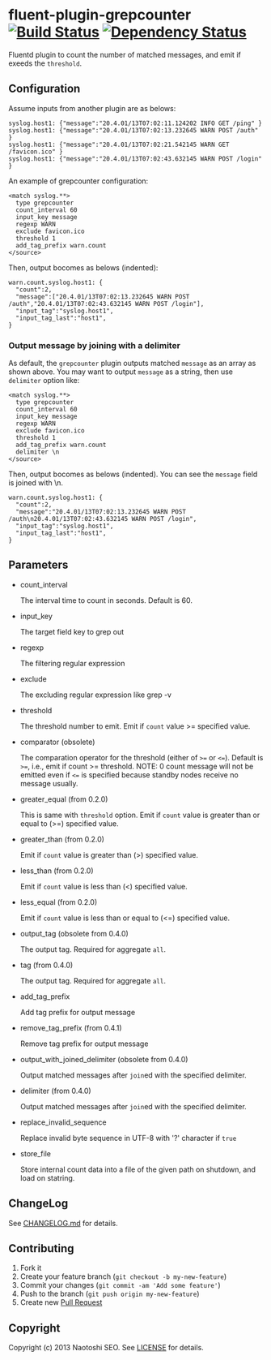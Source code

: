 # fluent-plugin-grepcounter [![Build Status](https://secure.travis-ci.org/sonots/fluent-plugin-grepcounter.png?branch=master)](http://travis-ci.org/sonots/fluent-plugin-grepcounter) [![Dependency Status](https://gemnasium.com/sonots/fluent-plugin-grepcounter.png)](https://gemnasium.com/sonots/fluent-plugin-grepcounter)

Fluentd plugin to count the number of matched messages, and emit if exeeds the `threshold`. 

## Configuration

Assume inputs from another plugin are as belows:

    syslog.host1: {"message":"20.4.01/13T07:02:11.124202 INFO GET /ping" }
    syslog.host1: {"message":"20.4.01/13T07:02:13.232645 WARN POST /auth" }
    syslog.host1: {"message":"20.4.01/13T07:02:21.542145 WARN GET /favicon.ico" }
    syslog.host1: {"message":"20.4.01/13T07:02:43.632145 WARN POST /login" }

An example of grepcounter configuration:

    <match syslog.**>
      type grepcounter
      count_interval 60
      input_key message
      regexp WARN
      exclude favicon.ico
      threshold 1
      add_tag_prefix warn.count
    </source>

Then, output bocomes as belows (indented):

    warn.count.syslog.host1: {
      "count":2,
      "message":["20.4.01/13T07:02:13.232645 WARN POST /auth","20.4.01/13T07:02:43.632145 WARN POST /login"],
      "input_tag":"syslog.host1",
      "input_tag_last":"host1",
    }

### Output message by joining with a delimiter

As default, the `grepcounter` plugin outputs matched `message` as an array as shown above. 
You may want to output `message` as a string, then use `delimiter` option like:

    <match syslog.**>
      type grepcounter
      count_interval 60
      input_key message
      regexp WARN
      exclude favicon.ico
      threshold 1
      add_tag_prefix warn.count
      delimiter \n
    </source>

Then, output bocomes as belows (indented). You can see the `message` field is joined with \n.

    warn.count.syslog.host1: {
      "count":2,
      "message":"20.4.01/13T07:02:13.232645 WARN POST /auth\n20.4.01/13T07:02:43.632145 WARN POST /login",
      "input_tag":"syslog.host1",
      "input_tag_last":"host1",
    }

## Parameters

- count\_interval

    The interval time to count in seconds. Default is 60.

- input\_key

    The target field key to grep out

- regexp

    The filtering regular expression

- exclude

    The excluding regular expression like grep -v

- threshold

    The threshold number to emit. Emit if `count` value >= specified value.

- comparator (obsolete)

    The comparation operator for the threshold (either of `>=` or `<=`). Default is `>=`, i.e., emit if count >= threshold. 
    NOTE: 0 count message will not be emitted even if `<=` is specified because standby nodes receive no message usually.

- greater\_equal (from 0.2.0)

    This is same with `threshold` option. Emit if `count` value is greater than or equal to (>=) specified value. 
    
- greater\_than (from 0.2.0)

    Emit if `count` value is greater than (>) specified value. 
    
- less\_than (from 0.2.0)

    Emit if `count` value is less than (<) specified value. 

- less\_equal (from 0.2.0)

    Emit if `count` value is less than or equal to (<=) specified value. 

- output\_tag (obsolete from 0.4.0)

    The output tag. Required for aggregate `all`. 

- tag (from 0.4.0)

    The output tag. Required for aggregate `all`. 

- add\_tag\_prefix

    Add tag prefix for output message

- remove\_tag\_prefix (from 0.4.1)

    Remove tag prefix for output message

- output\_with\_joined\_delimiter (obsolete from 0.4.0)

    Output matched messages after `join`ed with the specified delimiter.

- delimiter (from 0.4.0)

    Output matched messages after `join`ed with the specified delimiter.

- replace\_invalid\_sequence

    Replace invalid byte sequence in UTF-8 with '?' character if `true`

- store\_file

    Store internal count data into a file of the given path on shutdown, and load on statring. 

## ChangeLog

See [CHANGELOG.md](CHANGELOG.md) for details.

## Contributing

1. Fork it
2. Create your feature branch (`git checkout -b my-new-feature`)
3. Commit your changes (`git commit -am 'Add some feature'`)
4. Push to the branch (`git push origin my-new-feature`)
5. Create new [Pull Request](../../pull/new/master)

## Copyright

Copyright (c) 2013 Naotoshi SEO. See [LICENSE](LICENSE) for details.

